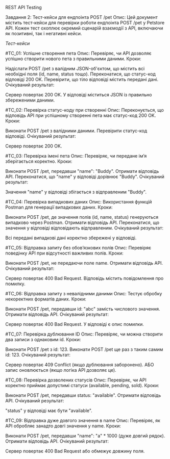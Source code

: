 REST API Testing

Завдання 2: Тест-кейси для ендпоінта POST /pet
Опис:
Цей документ містить тест-кейси для перевірки роботи ендпоінта POST /pet у Petstore API. Кожен тест охоплює окремий сценарій взаємодії з API, включаючи як позитивні, так і негативні кейси.

*Тест-кейси*

#TC_01: Успішне створення пета
Опис: Перевіряє, чи API дозволяє успішно створити нового пета з правильними даними.
Кроки:

Надіслати POST /pet з валідним JSON-об'єктом, що містить всі необхідні поля (id, name, status тощо).
Переконатися, що статус-код відповіді 200 OK.
Перевірити, що тіло відповіді містить передані дані.
Очікуваний результат:

Сервер повертає 200 OK.
У відповіді міститься JSON із правильно збереженими даними.

#TC_02: Перевірка статус-коду при створенні
Опис: Переконується, що відповідь API при успішному створенні пета має статус-код 200 OK.
Кроки:

Виконати POST /pet з валідними даними.
Перевірити статус-код відповіді.
Очікуваний результат:

Сервер повертає 200 OK.

#TC_03: Перевірка імені пета
Опис: Перевіряє, чи передане ім’я зберігається коректно.
Кроки:

Виконати POST /pet, передавши "name": "Buddy".
Отримати відповідь API.
Переконатися, що "name" у відповіді дорівнює "Buddy".
Очікуваний результат:

Значення "name" у відповіді збігається з відправленим "Buddy".

#TC_04: Перевірка випадкових даних
Опис: Використання функцій Postman для генерації випадкових даних.
Кроки:

Виконати POST /pet, де значення полів (id, name, status) генеруються випадково через Postman.
Отримати відповідь API.
Переконатися, що значення у відповіді відповідають відправленим.
Очікуваний результат:

Всі передані випадкові дані коректно збережені у відповіді.

#TC_05: Відправка запиту без обов’язкових полів
Опис: Перевіряє поведінку API при відсутності важливих полів.
Кроки:

Виконати POST /pet, не передаючи поле name.
Отримати відповідь API.
Очікуваний результат:

Сервер повертає 400 Bad Request.
Відповідь містить повідомлення про помилку.

#TC_06: Відправка запиту з невалідними даними
Опис: Тестує обробку некоректних форматів даних.
Кроки:

Виконати POST /pet, передавши id: "abc" замість числового значення.
Отримати відповідь API.
Очікуваний результат:

Сервер повертає 400 Bad Request.
У відповіді є опис помилки.

#TC_07: Перевірка дублювання ID
Опис: Перевіряє, чи можна створити два записи з однаковим id.
Кроки:

Виконати POST /pet з id: 123.
Виконати POST /pet ще раз з таким самим id: 123.
Очікуваний результат:

Сервер повертає 409 Conflict (якщо дублювання заборонено).
АБО запис оновлюється (якщо логіка API дозволяє це).

#TC_08: Перевірка дозволених статусів
Опис: Перевіряє, чи API коректно приймає допустимі статуси (available, pending, sold).
Кроки:

Виконати POST /pet, передавши status: "available".
Отримати відповідь API.
Очікуваний результат:

"status" у відповіді має бути "available".

#TC_09: Відправка дуже довгого значення в name
Опис: Перевіряє, як API обробляє занадто довгі значення у name.
Кроки:

Виконати POST /pet, передавши "name": "a" * 1000 (дуже довгий рядок).
Отримати відповідь API.
Очікуваний результат:

Сервер повертає 400 Bad Request або обмежує довжину поля.

